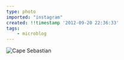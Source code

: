```yaml
---
type: photo
imported: "instagram"
created: !!timestamp '2012-09-20 22:36:33'
tags:
    - microblog
---
```

![Cape Sebastian](/media/images/photos/2012/09/034513e987b18db29159bb18b8adfea4.jpg)

